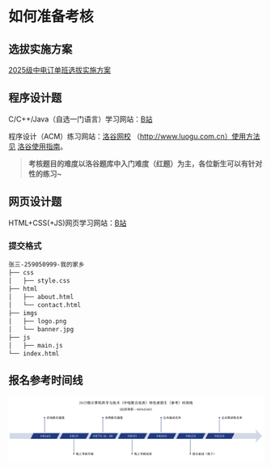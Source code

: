 # 如何准备考核

## 选拔实施方案

[2025级中电订单班选拔实施方案](https://www.hziee.edu.cn/jsj/2025/0618/c513a28944/page.htm)



## 程序设计题

 C/C++/Java（自选一门语言）学习网站：[B站](https://www.bilibili.com)

 程序设计（ACM）练习网站：[洛谷网校](https://www.luogu.com.cn) （http://www.luogu.com.cn）使用方法见 [洛谷使用指南](/acm)。

> **考核题目的难度以洛谷题库中入门难度（红题）为主，各位新生可以有针对性的练习~**

## 网页设计题

HTML+CSS(+JS)网页学习网站：[B站](https://www.bilibili.com)

### 提交格式

```
张三-259050999-我的家乡
├── css
│   ├── style.css
├── html
│   ├── about.html
│   └── contact.html
├── imgs
│   ├── logo.png
│   └── banner.jpg
├── js
│   ├── main.js
└── index.html
```



## 报名参考时间线

![参考时间线](assets/参考时间线.png)